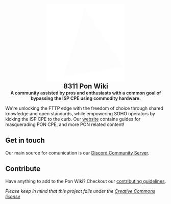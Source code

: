 <p align="center">
  <picture>
    <source media="(prefers-color-scheme: dark)" srcset="./assets/logo-light.svg">
    <source media="(prefers-color-scheme: light)" srcset="./assets/logo-dark.svg">
    <img src="./assets/logo-light.svg" width="241.89" height="241.89" alt="8311 Pon Wiki logo">
  </picture>
  <br>
  <span style="font-size: 1.5em; font-weight: 700;">8311 Pon Wiki</span>
  <br>
  <span style="font-size: 1em; font-weight: 600;">A community assisted by pros and enthusiasts with a common goal of bypassing the ISP CPE using commodity hardware.</span>
</p>

We're unlocking the FTTP edge with the freedom of choice through shared knowledge and open standards, while empowering SOHO operators by kicking the ISP CPE to the curb. Our [website](https://pon.wiki) contains guides for masquerading PON CPE, and more PON related content!

## Get in touch

Our main source for comunication is our [Discord Community Server](https://discord.pon.wiki).

## Contribute

Have anything to add to the Pon Wiki? Checkout our [contributing guidelines](./CONTRIBUTING.md).

_Please keep in mind that this project falls under the [Creative Commons license](./LICENSE)_
